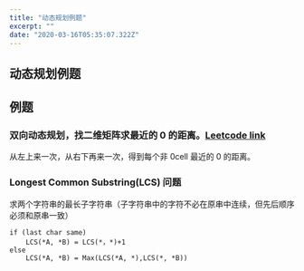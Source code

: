 ```yaml
---
title: "动态规划例题"
excerpt: ""
date: "2020-03-16T05:35:07.322Z"
---
```


## 动态规划例题

## 例题

### 双向动态规划，找二维矩阵求最近的 0 的距离。[Leetcode link](https://leetcode.com/problems/01-matrix/)

从左上来一次，从右下再来一次，得到每个非 0cell 最近的 0 的距离。

### Longest Common Substring(LCS) 问题

求两个字符串的最长子字符串（子字符串中的字符不必在原串中连续，但先后顺序必须和原串一致）

```
if (last char same)
    LCS(*A, *B) = LCS(*，*)+1
else
    LCS(*A, *B) = Max(LCS(*A, *),LCS(*, *B))
```
